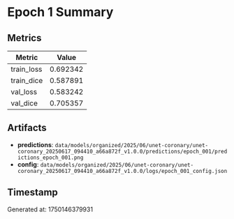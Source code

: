 # Epoch 1 Summary

## Metrics
| Metric | Value |
|--------|-------|
| train_loss | 0.692342 |
| train_dice | 0.587891 |
| val_loss | 0.583242 |
| val_dice | 0.705357 |


## Artifacts
- **predictions**: `data/models/organized/2025/06/unet-coronary/unet-coronary_20250617_094410_a66a872f_v1.0.0/predictions/epoch_001/predictions_epoch_001.png`
- **config**: `data/models/organized/2025/06/unet-coronary/unet-coronary_20250617_094410_a66a872f_v1.0.0/logs/epoch_001_config.json`


## Timestamp
Generated at: 1750146379931
